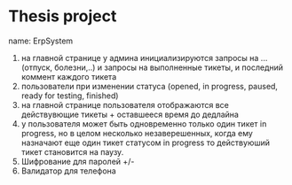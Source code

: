 # Thesis project 
name: ErpSystem 
1. на главной странице у админа инициализируются запросы на ...(отпуск, болезни,..) и запросы на выполненные тикеты, и последний коммент каждого тикета 
2. пользователи при изменении статуса (opened, in progress, paused, ready for testing, finished)
3. на главной странице пользователя отображаются все действувющие тикеты + оставшееся время до дедлайна
4. у пользователя может быть одновременно только один тикет in progress, но в целом несколько незаверешенных, когда ему назначают еще один тикет статусом in progress то действуюший тикет становится на паузу. 
5. Шифрование для паролей +/-
7. Валидатор для телефона
